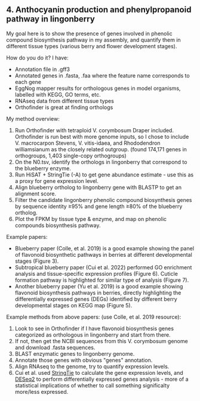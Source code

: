 ## 4. Anthocyanin production and phenylpropanoid pathway in lingonberry
My goal here is to show the presence of genes involved in phenolic compound biosynthesis pathway in my assembly, and quantify them in different tissue types (various berry and flower development stages).

How do you do it? 
I have: 
- Annotation file in .gff3 
- Annotated genes in .fasta, .faa where the feature name corresponds to each gene
- EggNog mapper results for orthologous genes in model organisms, labelled with KEGG, GO terms, etc. 
- RNAseq data from different tissue types
- Orthofinder is great at finding orthologs

My method overview: 
1. Run Orthofinder with tetraploid V. corymbosum Draper included. Orthofinder is run best with more genome inputs, so I chose to include V. macrocarpon Stevens, V. vitis-idaea, and Rhododendron williamsianum as the closely related outgroup. (found 174,171 genes in orthogroups, 1,403 single-copy orthogroups)
2. On the N0.tsv, identify the orthologs in lingonberry that correspond to the blueberry enzyme. 
3. Run HiSAT + StringTie (-A) to get gene abundance estimate - use this as a proxy for gene expression level.
4. Align blueberry ortholog to lingonberry gene with BLASTP to get an alignment score.
5. Filter the candidate lingonberry phenolic compound biosynthesis genes by sequence identity ≥95% and gene length ≥80% of the blueberry ortholog. 
6. Plot the FPKM by tissue type & enzyme, and map on phenolic compounds biosynthesis pathway. 


Example papers: 
- Blueberry paper (Colle, et al. 2019) is a good example showing the panel of flavonoid biosynthetic pathways in berries at different developmental stages (Figure 3). 
- Subtropical blueberry paper (Cui et al. 2022) performed GO enrichment analysis and tissue-specific expression profiles (Figure 6). Cuticle formation pathway is highlighted for similar type of analysis (Figure 7). 
- Another blueberry paper (Yu et al. 2019) is a good example showing flavonoid biosynthesis pathways in berries, directly highlighting the differentially expressed genes (DEGs) identified by different berry developmental stages on KEGG map (Figure 5).

Example methods from above papers: (use Colle, et al. 2019 resource): 
1. Look to see in Orthofinder if I have flavonoid biosynthesis genes categorized as orthologous in lingonberry and start from there. 
2. If not, then get the NCBI sequences from this V. corymbosum genome and download .fasta sequences. 
3. BLAST enzymatic genes to lingonberry genome. 
4. Annotate those genes with obvious "genes" annotation. 
5. Align RNAseq to the genome, try to quantify expression levels. 
6. Cui et al. used [StringTie](https://ccb.jhu.edu/software/stringtie/) to calculate the gene expression levels, and [DESeq2](http://bioconductor.org/packages/devel/bioc/vignettes/DESeq2/inst/doc/DESeq2.html) to perform differentially expressed genes analysis - more of a statistical implications of whether to call something significalty more/less expressed. 


